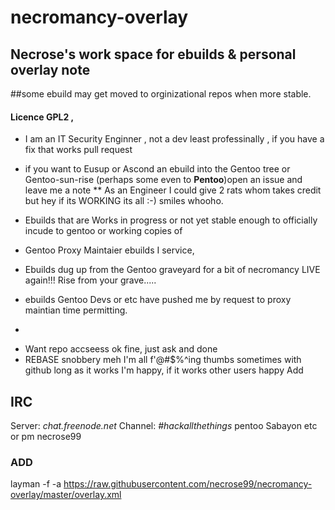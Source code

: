# necromancy-overlay
## Necrose's work space for ebuilds & personal overlay note
##some ebuild may get moved to orginizational repos when  more stable.
#### Licence GPL2 , 
- I am an IT Security Enginner , not a dev least professinally , if you have a fix that works pull request 
* if you want to Eusup or Ascond an ebuild into the Gentoo tree or Gentoo-sun-rise (perhaps some even to **Pentoo**)open an issue and leave me a note 
** As an Engineer I could give 2 rats whom takes credit but hey if its WORKING its all :-) smiles whooho.

- Ebuilds that are Works in progress 
  or not yet stable enough to officially incude to gentoo or working copies of 

 - Gentoo Proxy Maintaier ebuilds I service, 
  - Ebuilds dug up from the Gentoo graveyard for a bit of necromancy LIVE again!!! Rise from your grave.....

- ebuilds Gentoo Devs or etc have pushed me by request to proxy maintian time permitting.
- 
* Want repo accseess ok  fine,   just ask and done 
* REBASE snobbery meh I'm all f'@#$%^ing thumbs sometimes with github long as it works I'm happy, if it works other users happy 
Add 

## IRC
Server: *chat.freenode.net*
Channel: *#hackallthethings* pentoo Sabayon etc or pm necrose99
### ADD 
layman -f -a https://raw.githubusercontent.com/necrose99/necromancy-overlay/master/overlay.xml
